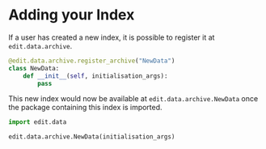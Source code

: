 # Adding your Index

If a user has created a new index, it is possible to register it at `edit.data.archive`.

```python
@edit.data.archive.register_archive("NewData")
class NewData:
    def __init__(self, initialisation_args):
        pass
```

This new index would now be available at `edit.data.archive.NewData` once the package containing this index is imported.

```python
import edit.data

edit.data.archive.NewData(initialisation_args)

```
